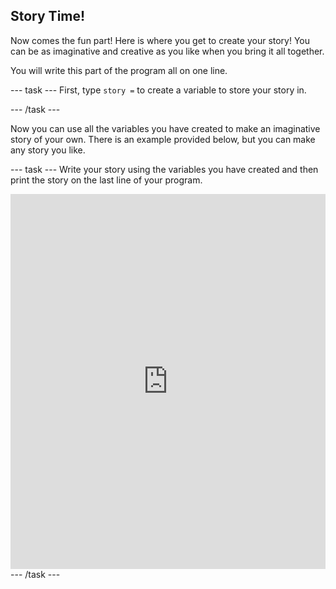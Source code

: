 ## Story Time!

Now comes the fun part! Here is where you get to create your story! You can be as imaginative and creative as you like when you bring it all together.

You will write this part of the program all on one line.

--- task ---
First, type `story =` to create a variable to store your story in.

--- /task ---

Now you can use all the variables you have created to make an imaginative story of your own. There is an example provided below, but you can make any story you like.

--- task ---
Write your story using the variables you have created and then print the story on the last line of your program.

<iframe src="https://trinket.io/embed/python/904db1ae15" width="100%" height="600" frameborder="0" marginwidth="0" marginheight="0" allowfullscreen></iframe>
--- /task ---
